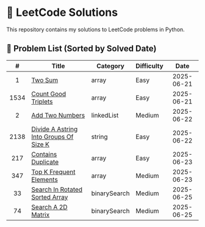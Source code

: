 # 🚀 LeetCode Solutions

This repository contains my solutions to LeetCode problems in Python.

## 📝 Problem List (Sorted by Solved Date)

| # | Title | Category | Difficulty | Date |
|:---:|-------|----------|------------|:----:|
| 1 | [Two Sum](https://leetcode.com/problems/two-sum) | array | Easy | 2025-06-21 |
| 1534 | [Count Good Triplets](https://leetcode.com/problems/count-good-triplets) | array | Easy | 2025-06-21 |
| 2 | [Add Two Numbers](https://leetcode.com/problems/add-two-numbers) | linkedList | Medium | 2025-06-22 |
| 2138 | [Divide A Astring Into Groups Of Size K](https://leetcode.com/problems/divide-a-string-into-groups-of-size-k) | string | Easy | 2025-06-22 |
| 217 | [Contains Duplicate](https://leetcode.com/problems/contains-duplicate) | array | Easy | 2025-06-23 |
| 347 | [Top K Frequent Elements](https://leetcode.com/problems/top-k-frequent-elements) | array | Medium | 2025-06-23 |
| 33 | [Search In Rotated Sorted Array](https://leetcode.com/problems/search-in-rotated-sorted-array) | binarySearch | Medium | 2025-06-25 |
| 74 | [Search A 2D Matrix](https://leetcode.com/problems/search-a-2d-matrix) | binarySearch | Medium | 2025-06-25 |
